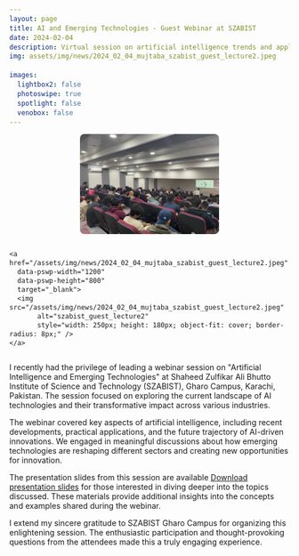```yaml
---
layout: page
title: AI and Emerging Technologies - Guest Webinar at SZABIST
date: 2024-02-04
description: Virtual session on artificial intelligence trends and applications at SZABIST Gharo Campus, Karachi, Pakistan
img: assets/img/news/2024_02_04_mujtaba_szabist_guest_lecture2.jpeg

images:
  lightbox2: false
  photoswipe: true
  spotlight: false
  venobox: false
---
```


<div style="display: flex; justify-content: center; align-items: center;">
  <div class="pswp-gallery pswp-gallery--single-column" id="gallery--news" style="display: flex; gap: 10px; flex-wrap: wrap; justify-content: center;">
    <a href="/assets/img/news/2024_02_04_mujtaba_szabist_guest_lecture1.jpeg"
      data-pswp-width="1200"
      data-pswp-height="800"
      target="_blank">
      <img src="/assets/img/news/2024_02_04_mujtaba_szabist_guest_lecture1.jpeg" 
           alt="szabist_guest_lecture1" 
           style="width: 250px; height: 180px; object-fit: cover; border-radius: 8px;" />
    </a>
    
    <a href="/assets/img/news/2024_02_04_mujtaba_szabist_guest_lecture2.jpeg"
      data-pswp-width="1200"
      data-pswp-height="800"
      target="_blank">
      <img src="/assets/img/news/2024_02_04_mujtaba_szabist_guest_lecture2.jpeg" 
           alt="szabist_guest_lecture2" 
           style="width: 250px; height: 180px; object-fit: cover; border-radius: 8px;" />
    </a>
    
  </div>
</div>

I recently had the privilege of leading a webinar session on "Artificial Intelligence and Emerging Technologies" at Shaheed Zulfikar Ali Bhutto Institute of Science and Technology (SZABIST), Gharo Campus, Karachi, Pakistan. The session focused on exploring the current landscape of AI technologies and their transformative impact across various industries.

The webinar covered key aspects of artificial intelligence, including recent developments, practical applications, and the future trajectory of AI-driven innovations. We engaged in meaningful discussions about how emerging technologies are reshaping different sectors and creating new opportunities for innovation.

The presentation slides from this session are available [Download presentation slides](/assets/pdf/SZABIST_Webinar_Slides.pdf) for those interested in diving deeper into the topics discussed. These materials provide additional insights into the concepts and examples shared during the webinar.

I extend my sincere gratitude to SZABIST Gharo Campus for organizing this enlightening session. The enthusiastic participation and thought-provoking questions from the attendees made this a truly engaging experience.